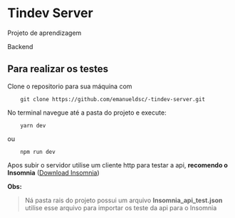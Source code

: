 # Tindev Server

Projeto de aprendizagem

Backend

## Para realizar os testes

Clone o repositorio para sua máquina com

```
    git clone https://github.com/emanueldsc/-tindev-server.git
```

No terminal navegue até a pasta do projeto e execute:

```
    yarn dev
```

ou 

```
    npm run dev
```

Apos subir o servidor utilise um cliente http para testar a api, **recomendo o Insomnia** 
([Download Insomnia](https://insomnia.rest/))


**Obs:**
> Ná pasta rais do projeto possui um arquivo **Insomnia_api_test.json** utilise esse arquivo para importar os teste da api para o Insomnia
